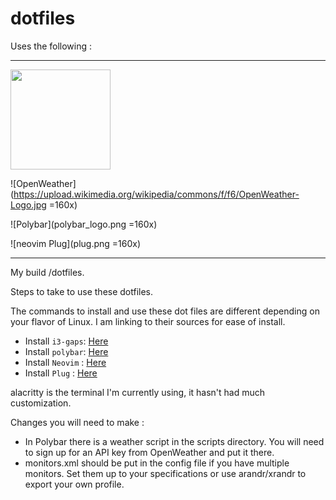 # dotfiles
Uses the following :

------
<img src="https://raw.githubusercontent.com/neovim/neovim.github.io/master/logos/neovim-logo.png" height=160>

![OpenWeather](https://upload.wikimedia.org/wikipedia/commons/f/f6/OpenWeather-Logo.jpg =160x)

![Polybar](polybar_logo.png =160x)

![neovim Plug](plug.png =160x)

-------

My build /dotfiles.

Steps to take to use these dotfiles.

The commands to install and use these dot files are different depending on your flavor of Linux. I am linking to their sources for ease of install.

* Install `i3-gaps`: [Here](https://github.com/Airblader/i3)
* Install `polybar`: [Here](https://github.com/polybar/polybar)
* Install `Neovim` : [Here](https://github.com/neovim/neovim/wiki/Installing-Neovim)
* Install `Plug`   : [Here](https://github.com/junegunn/vim-plug)


alacritty is the terminal I'm currently using, it hasn't had much customization.

Changes you will need to make :

* In Polybar there is a weather script in the scripts directory. You will need to sign up for an API key from OpenWeather and put it there.
* monitors.xml should be put in the config file if you have multiple monitors. Set them up to your specifications or use arandr/xrandr to export your own profile.
